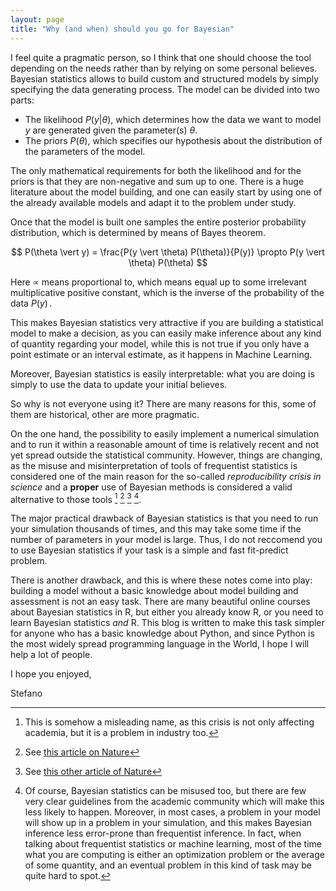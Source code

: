 ```yaml
---
layout: page
title: "Why (and when) should you go for Bayesian"
---
```

I feel quite a pragmatic person, so I think that one should choose the tool depending on the needs rather than by relying on some personal believes.
Bayesian statistics allows to build custom and structured models by simply specifying the data generating process.
The model can be divided into two parts:
- The likelihood $P(y \vert \theta)$, which determines how the data we want to model $y$ are generated given the parameter(s) $\theta$.
- The priors $P(\theta)$, which specifies our hypothesis about the distribution of the parameters of the model.

The only mathematical requirements for both the likelihood and for the priors is that they are non-negative and sum up to one.
There is a huge literature about the model building, and one can easily start by using one of the already available models and adapt it
to the problem under study.

Once that the model is built one samples the entire posterior probability distribution,
which is determined by means of Bayes theorem.

$$ P(\theta \vert y) = \frac{P(y \vert \theta) P(\theta)}{P(y)} \propto  P(y \vert \theta) P(\theta) $$

Here $\propto$ means proportional to, which means equal up to some irrelevant
multiplicative positive constant, which is the inverse of the probability of the data
$P(y)\,.$

This makes Bayesian statistics very attractive if you are building a statistical
model to make a decision, as you can easily make inference about any kind of quantity
regarding your model, while this is not true if you only have a point estimate 
or an interval estimate, as it happens in Machine Learning.

Moreover, Bayesian statistics is easily interpretable: what you are doing
is simply to use the data to update your initial believes.

So why is not everyone using it? There are many reasons for this, some of them
are historical, other are more pragmatic.

On the one hand, the possibility to easily implement a numerical simulation
and to run it within a reasonable amount of time is relatively recent and not
yet spread outside the statistical community. However, things are changing,
as the misuse and misinterpretation of tools of frequentist statistics is considered 
one of the main reason for the so-called _reproducibility crisis in science_
and a **proper** use of Bayesian methods is considered a valid alternative to those
tools [^1] [^2] [^3] [^4].

The major practical drawback of Bayesian statistics is that you need to run your
simulation thousands of times, and this may take some time if the number
of parameters in your model is large.
Thus, I do not reccomend you to use Bayesian statistics if your task is a simple
and fast fit-predict problem.

There is another drawback, and this is where these notes come into play:
building a model without a basic knowledge about model building and assessment
is not an easy task. There are many beautiful online courses about Bayesian
statistics in R, but either you already know R, or you need to learn Bayesian
statistics _and_ R.
This blog is written to make this task simpler for anyone who has a basic knowledge
about Python, and since Python is the most widely spread programming language
in the World, I hope I will help a lot of people.

I hope you enjoyed,

Stefano


[^1]: This is somehow a misleading name, as this crisis is not only affecting academia, but it is a problem in industry too.
[^2]: See [this article on Nature](https://www.nature.com/articles/533452a)
[^3]: See [this other article of Nature](https://www.nature.com/articles/520612a)
[^4]: Of course, Bayesian statistics can be misused too, but there are few very clear
guidelines from the academic community which will make this less likely to happen.
Moreover, in most cases, a problem in your model will show up in a problem
in your simulation, and this makes Bayesian inference less error-prone
than frequentist inference.
In fact, when talking about frequentist statistics or machine learning,
most of the time what you are computing is either an optimization problem or
the average of some quantity,
and an eventual problem in this kind of task may be quite hard to spot.
